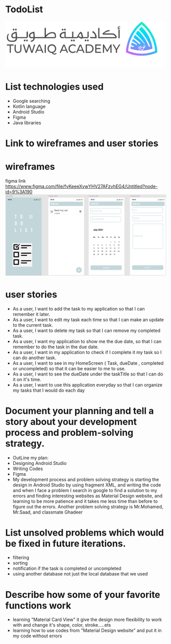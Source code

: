 # TodoList
![twuiaq](https://github.com/HanaaAlrashidi/TodoList/blob/64ef64676dd40bbb94c0b8e41fc0ba14a1e14ba2/twuiaq.jpeg)
# List technologies used
 - Google searching
 - Kotlin language
 - Android Studio
 - Figma
 - Java libraries

# Link to wireframes and user stories
# wireframes
figma link https://www.figma.com/file/fvKeeeXvwYHV27AFzvhEG4/Untitled?node-id=9%3A190
![to](https://github.com/HanaaAlrashidi/TodoList/blob/64ac6e3e2ec80882fa647a74275c199090c512f3/to.png)
# user stories
 - As a user, I want to add the task to my application so that I can remember it later.
 - As a user, I want to edit my task each time so that I can make an update to the current task.
 - As a user, I want to delete my task so that I can remove my completed task.
 - As a user, I want my application to show me the due date, so that I can remember to do the task in the due date.
 - As a user, I want in my application to check if I complete it my task so I can do another task.
 - As a user, I want to see in my HomeScreen ( Task, dueDate , completed or uncompleted) so that it can be easier to me to use.
 - As a user, I want to see the dueDate under the taskTitle so that I can do it on it's time.
 - As a user, I want to use this application everyday so that I can organize my tasks that I would do each day
# Document your planning and tell a story about your development process and problem-solving strategy.
 - OutLine my plan:
 - Designing Android Studio
 - Writing Codes
 - Figma
 - My development process and problem solving strategy is starting the design in Android Studio by using
  fragment XML, and writing the code and when I face a problem I search in google to find a solution to
  my errors and finding interesting websites as Material Design website, and learning to be more patience
  and it takes me less time than before to figure out the errors.
  Another problem solving strategy is Mr.Mohamed, Mr.Saad, and classmate Ghadeer
# List unsolved problems which would be fixed in future iterations.
 - filtering
 - sorting
 - notification if the task is completed or uncompleted
 - using another database not just the local database that we used
# Describe how some of your favorite functions work
 - learning "Material Card View" it give the design more flexibility to work with and change it's shape, color, stroke.....ets
 - learning how to use codes from "Material Design website" and put it in my code without errors 